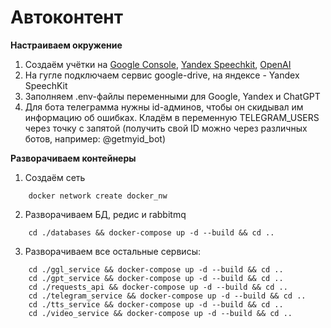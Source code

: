 # Автоконтент

**Настраиваем окружение**
 1. Создаём учётки на [Google Console](https://console.cloud.google.com/project?pli=1), [Yandex Speechkit](https://cloud.yandex.ru/services/speechkit), [OpenAI](https://chat.openai.com/)
 2. На гугле подключаем сервис google-drive, на яндексе - Yandex SpeechKit
 3. Заполняем .env-файлы переменными для Google, Yandex и ChatGPT 
 4. Для бота телеграмма нужны id-админов, чтобы он скидывал им информацию об ошибках. Кладём в переменную TELEGRAM_USERS через точку с запятой (получить свой ID можно через различных ботов, например: @getmyid_bot)

**Разворачиваем контейнеры**
 1.  Создаём сеть 
```
	docker network create docker_nw
```
 2. Разворачиваем БД, редис и rabbitmq
```
	cd ./databases && docker-compose up -d --build && cd ..
```
 3. Разворачиваем все остальные сервисы:
```
	cd ./ggl_service && docker-compose up -d --build && cd ..
	cd ./gpt_service && docker-compose up -d --build && cd ..
	cd ./requests_api && docker-compose up -d --build && cd ..
	cd ./telegram_service && docker-compose up -d --build && cd ..
	cd ./tts_service && docker-compose up -d --build && cd ..
	cd ./video_service && docker-compose up -d --build && cd ..
```
